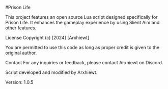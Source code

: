#Prison Life

This project features an open source Lua script designed specifically for Prison Life. It enhances the gameplay experience by using Slient Aim and other features.

License
Copyright (c) [2024] [Arxhiewt]

You are permitted to use this code as long as proper credit is given to the original author.

Contact
For any inquiries or feedback, please contact Arxhiewt on Discord.

Script developed and modified by Arxhiewt.

Version: 1.0.5
